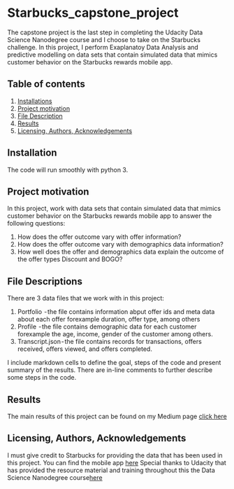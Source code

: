 # Starbucks_capstone_project
The capstone project is the last step in completing the Udacity Data Science Nanodegree course and I choose to take on the Starbucks challenge.
In this project, I perform Exaplanatoy Data Analysis and predictive modelling on data sets that contain simulated data that mimics customer behavior on the Starbucks rewards mobile app.
## **Table of contents**
1. [Installations](#installation)
2. [Project motivation](#motivation)
3. [File Description](#files)
4. [Results](#results)
5. [Licensing, Authors, Acknowledgements](#licensing)
## Installation <a name="installation"></a>
The code will run smoothly with python 3.
## Project motivation <a name="motivation"></a>
In this project, work with data sets that contain simulated data that mimics customer behavior on the Starbucks rewards mobile app to answer the following questions:
1. How does the offer outcome vary with offer information?
2. How does the offer outcome vary with demographics data information?
3. How well does the offer and demographics data explain the outcome of the offer types Discount and BOGO?
## File Descriptions <a name="files"></a>
There are 3 data files that we work with in this project:
1. Portfolio  - the file contains information abput offer ids and meta data about each offer forexample duration, offer type, among others
2. Profile  - the file contains demographic data for each customer forexample the age, income, gender of the customer among others.
3. Transcript.json - the file contains records for transactions, offers received, offers viewed, and offers completed.

I include markdown cells to define the goal, steps of the code and present summary of the results.
There are in-line comments to further describe some steps in the code.

## Results <a name="results"></a>
The main results of this project can be found on my Medium page [click here]()


## Licensing, Authors, Acknowledgements<a name="licensing"></a>
I must give credit to Starbucks for providing the data that has been used in this project. You can find the mobile app [here](https://play.google.com/store/apps/details?id=com.starbucks.mobilecard&hl=sv&gl=US)
Special thanks to Udacity that has provided the resource material and training throughout this the Data Science Nanodegree course[here](https://www.udacity.com/)
